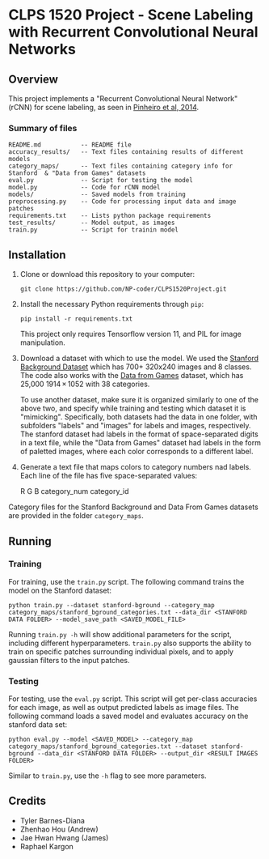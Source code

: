 # CLPS 1520 Project - Scene Labeling with Recurrent Convolutional Neural Networks

## Overview
This project implements a "Recurrent Convolutional Neural Network" (rCNN) for scene labeling,
as seen in [Pinheiro et al, 2014](http://www.jmlr.org/proceedings/papers/v32/pinheiro14.pdf).

### Summary of files
    README.md           -- README file
    accuracy_results/   -- Text files containing results of different models
    category_maps/      -- Text files containing category info for Stanford  & "Data from Games" datasets
    eval.py             -- Script for testing the model
    model.py            -- Code for rCNN model
    models/             -- Saved models from training
    preprocessing.py    -- Code for processing input data and image patches
    requirements.txt    -- Lists python package requirements
    test_results/       -- Model output, as images
    train.py            -- Script for trainin model

## Installation
 1. Clone or download this repository to your computer:

    ```git clone https://github.com/NP-coder/CLPS1520Project.git```

 2. Install the necessary Python requirements through `pip`:

    ```pip install -r requirements.txt```

    This project only requires Tensorflow version 11, and PIL for image manipulation.

 3. Download a dataset with which to use the model.
 We used the [Stanford Background Dataset](http://dags.stanford.edu/projects/scenedataset.html) which has 700+ 320x240 images and 8 classes.
 The code also works with the [Data from Games](https://download.visinf.tu-darmstadt.de/data/from_games/)
 dataset, which has 25,000 1914 × 1052 with 38 categories.

    To use another dataset, make sure it is organized similarly to one of the above two, and specify while training and testing which dataset it is "mimicking".
  Specifically, both datasets had the data in one folder, with subfolders "labels" and "images" for labels and images, respectively.
  The stanford dataset had labels in the format of space-separated digits in a text file, while the "Data from  Games" dataset had labels in the form of paletted images,
   where each color corresponds to a different label.

  4. Generate a text file that maps colors to category numbers nad labels. Each line of the file has five space-separated values:


      R  G  B category_num category_id

   Category files for the Stanford Background and Data From Games datasets are provided in the folder `category_maps`.

## Running

### Training
For training, use the `train.py` script. The following command trains the model on the Stanford dataset:

    python train.py --dataset stanford-bground --category_map category_maps/stanford_bground_categories.txt --data_dir <STANFORD DATA FOLDER> --model_save_path <SAVED_MODEL_FILE>


Running `train.py -h` will show additional parameters for the script, including different hyperparameters.
`train.py` also supports the ability to train on specific patches surrounding individual pixels,
and to apply gaussian filters to the input patches.

### Testing
For testing, use the `eval.py` script.
This script will get per-class accuracies for each image, as well as output predicted labels as image files.
The following command loads a saved model and evaluates accuracy on the stanford data set:

    python eval.py --model <SAVED_MODEL> --category_map category_maps/stanford_bground_categories.txt --dataset stanford-bground --data_dir <STANFORD DATA FOLDER> --output_dir <RESULT IMAGES FOLDER>


Similar to `train.py`, use the `-h` flag to see more parameters.

## Credits

 - Tyler Barnes-Diana
 - Zhenhao Hou (Andrew)
 - Jae Hwan Hwang (James)
 - Raphael Kargon

